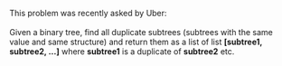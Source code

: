 This problem was recently asked by Uber:
<br><br>
Given a binary tree, find all duplicate subtrees (subtrees with the same value and same structure) and return them as a list of list <b>[subtree1, subtree2, ...]</b> where <b>subtree1</b> is a duplicate of <b>subtree2</b> etc.
